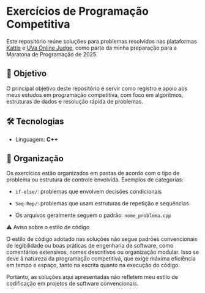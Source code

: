 # Exercícios de Programação Competitiva

Este repositório reúne soluções para problemas resolvidos nas plataformas [Kattis](https://open.kattis.com/) e [UVa Online Judge](https://onlinejudge.org/), como parte da minha preparação para a Maratona de Programação de 2025.

## 🧠 Objetivo

O principal objetivo deste repositório é servir como registro e apoio aos meus estudos em programação competitiva, com foco em algoritmos, estruturas de dados e resolução rápida de problemas.

## 🛠️ Tecnologias

- Linguagem: **C++**

## 📁 Organização

Os exercícios estão organizados em pastas de acordo com o tipo de problema ou estrutura de controle envolvida. Exemplos de categorias:

- `if-else/`: problemas que envolvem decisões condicionais
- `Seq-Rep/`: problemas que usam estruturas de repetição e sequências

- Os arquivos geralmente seguem o padrão: `nome_problema.cpp`

⚠️ Aviso sobre o estilo de código

O estilo de código adotado nas soluções não segue padrões convencionais de legibilidade ou boas práticas de engenharia de software, como comentários extensivos, nomes descritivos ou organização modular. Isso se deve à natureza da programação competitiva, que exige máxima eficiência em tempo e espaço, tanto na escrita quanto na execução do código.

Portanto, as soluções aqui apresentadas não refletem meu estilo de codificação em projetos de software convencionais.
